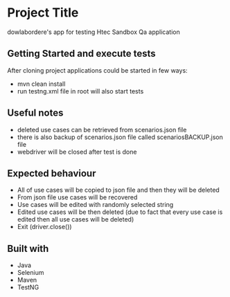 # Project Title

dowlabordere's app for testing Htec Sandbox Qa application

## Getting Started and execute tests

After cloning project applications could be started in few ways:
- mvn clean install
- run testng.xml file in root will also start tests

## Useful notes

- deleted use cases can be retrieved from scenarios.json file
- there is also backup of scenarios.json file called scenariosBACKUP.json file
- webdriver will be closed after test is done

## Expected behaviour

- All of use cases will be copied to json file and then they will be deleted
- From json file use cases will be recovered
- Use cases will be edited with randomly selected string
- Edited use cases will be then deleted (due to fact that every use case is edited then all use cases will be deleted)
- Exit (driver.close())

## Built with

- Java
- Selenium
- Maven
- TestNG
